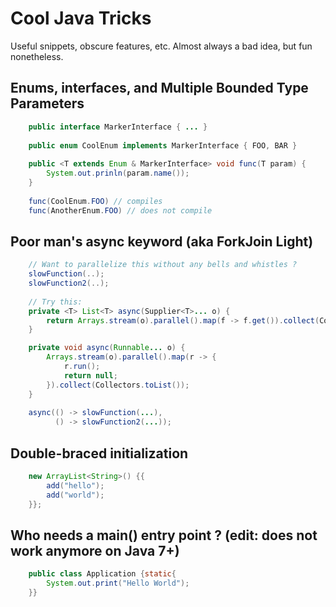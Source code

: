 # Cool Java Tricks

Useful snippets, obscure features, etc. Almost always a bad idea, but fun nonetheless.

## Enums, interfaces, and Multiple Bounded Type Parameters

```java
    public interface MarkerInterface { ... }
    
    public enum CoolEnum implements MarkerInterface { FOO, BAR }
    
    public <T extends Enum & MarkerInterface> void func(T param) { 
        System.out.prinln(param.name());
    }
    
    func(CoolEnum.FOO) // compiles
    func(AnotherEnum.FOO) // does not compile
```
## Poor man's async keyword (aka ForkJoin Light)

```java
    // Want to parallelize this without any bells and whistles ?
    slowFunction(..);
    slowFunction2(..);
    
    // Try this:
    private <T> List<T> async(Supplier<T>... o) {
        return Arrays.stream(o).parallel().map(f -> f.get()).collect(Collectors.toList());
    }

    private void async(Runnable... o) {
        Arrays.stream(o).parallel().map(r -> {
            r.run();
            return null;
        }).collect(Collectors.toList());
    }
    
    async(() -> slowFunction(...),
          () -> slowFunction2(...));
```
## Double-braced initialization

```java
    new ArrayList<String>() {{
        add("hello");
        add("world");
    }};
```

## Who needs a main() entry point ? (edit: does not work anymore on Java 7+)

```java
    public class Application {static{
        System.out.print("Hello World");
    }}
```
